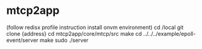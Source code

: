 # mtcp2app
  (follow redisx profile instruction install onvm environment)
  cd /local
  git clone {address}
  cd mtcp2app/core/mtcp/src
  make
  cd ../../../example/epoll-event/server
  make
  sudo ./server

